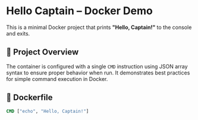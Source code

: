 # Hello Captain – Docker Demo

This is a minimal Docker project that prints **"Hello, Captain!"** to the console and exits.

## 🐳 Project Overview

The container is configured with a single `CMD` instruction using JSON array syntax to ensure proper behavior when run. It demonstrates best practices for simple command execution in Docker.

## 📄 Dockerfile

```dockerfile
CMD ["echo", "Hello, Captain!"]
